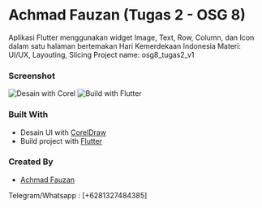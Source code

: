 # Achmad Fauzan (Tugas 2 - OSG 8) 
Aplikasi Flutter menggunakan widget Image, Text, Row, Column, dan Icon dalam satu halaman bertemakan Hari Kemerdekaan Indonesia
Materi: UI/UX, Layouting, Slicing
Project name: osg8_tugas2_v1

### Screenshot
![Desain with Corel](https://photos.app.goo.gl/JJ3Tr99qR7LdZYwm7)
![Build with Flutter](https://photos.app.goo.gl/KS4PG6P2BPq4DCBQ8)

### Built With
- Desain UI with [CorelDraw](https://www.coreldraw.com/)
- Build project with [Flutter](https://flutter.dev)

### Created By
- [Achmad Fauzan](https://github.com/mrachmadfauzan)

Telegram/Whatsapp : [+6281327484385] 